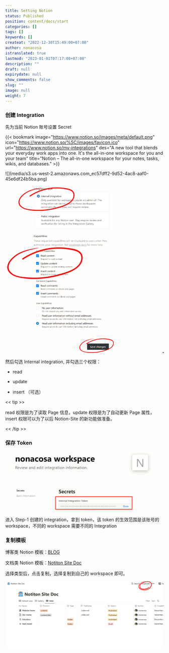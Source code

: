 ```yaml
---
title: Setting Notion
status: Published
position: content/docs/start
categories: []
tags: []
keywords: []
createat: "2022-12-30T15:49:00+07:00"
author: nonacosa
istranslated: true
lastmod: "2023-01-01T07:17:00+07:00"
description: ""
draft: null
expirydate: null
show_comments: false
slug: ""
image: null
weight: 7
---
```



### 创建 Integration
先为当前 Notion 账号设置 Secret

{{< bookmark image="https://www.notion.so/images/meta/default.png" icon="https://www.notion.so/%5C/images/favicon.ico" url="https://www.notion.so/my-integrations"  des="A new tool that blends your everyday work apps into one. It's the all-in-one workspace for you and your team"  title="Notion – The all-in-one workspace for your notes, tasks, wikis, and databases."  >}}
<!--more-->![](media/s3.us-west-2.amazonaws.com_ec57dff2-9d52-4ac8-aaf0-45e6df24b5ba.png)

![](media/s3.us-west-2.amazonaws.com_1d60a269-df97-4500-a589-d96a80c5b228.png)

然后勾选 Internal integration, 并勾选三个权限：

- read

- update

- insert （可选）

<< tip >>

read 权限是为了读取 Page 信息，update 权限是为了自动更新 Page 属性，insert 权限可以为了以后 Notion-Site 的新功能做准备。

<< /tip >>



### 保存 Token
![](media/s3.us-west-2.amazonaws.com_14eb72d0-043d-4ad6-acca-5b89bb4f7904.png)

进入 Step-1 创建的 integration，拿到 token，该 token 的生效范围是该账号的 workspace，不同的 workspace 需要不同的  Integration



### 复制模板


博客类 Notion 模板：[BLOG](https://www.notion.so/df7fb0e4e0114268b973f9d3e9a39982)

文档类 Notion 模板：[Notiton Site Doc](https://www.notion.so/2bd00e5dfff3449ba81e0142f8af9bbb)



选择类型后，点击复制，选择复制到自己的 workspace 即可。

![](media/s3.us-west-2.amazonaws.com_c19ce73e-f88c-4f0a-a64f-a958eaaa336a.png)




